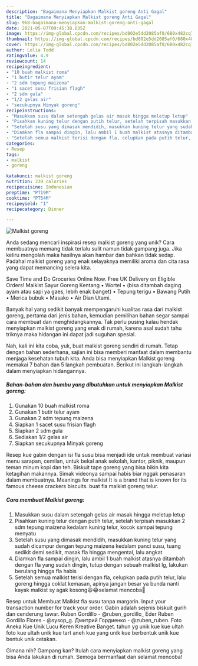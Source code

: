 ```yaml
---
description: "Bagaimana Menyiapkan Malkist goreng Anti Gagal"
title: "Bagaimana Menyiapkan Malkist goreng Anti Gagal"
slug: 968-bagaimana-menyiapkan-malkist-goreng-anti-gagal
date: 2021-05-07T09:45:38.835Z
image: https://img-global.cpcdn.com/recipes/bd802e5dd2085af0/680x482cq70/malkist-goreng-foto-resep-utama.jpg
thumbnail: https://img-global.cpcdn.com/recipes/bd802e5dd2085af0/680x482cq70/malkist-goreng-foto-resep-utama.jpg
cover: https://img-global.cpcdn.com/recipes/bd802e5dd2085af0/680x482cq70/malkist-goreng-foto-resep-utama.jpg
author: Lelia Todd
ratingvalue: 4.9
reviewcount: 14
recipeingredient:
- "10 buah malkist roma"
- "1 butir telur ayam"
- "2 sdm tepung maizena"
- "1 sacet susu frisian flagh"
- "2 sdm gula"
- "1/2 gelas air"
- "secukupnya Minyak goreng"
recipeinstructions:
- "Masukkan susu dalam setengah gelas air masak hingga meletup letup"
- "Pisahkan kuning telur dengan putih telur, setelah terpisah masukkan 2 sdm tepung maizena kedalam kuning telur, kocok sampai tepung menyatu"
- "Setelah susu yang dimasak mendidih, masukkan kuning telur yang sudah dicampur dengan tepung maizena kedalam panci susu, tuang sedikit demi sedikit, masak fla hingga mengental, lalu angkat"
- "Diamkan fla sampai dingin, lalu ambil 1 buah malkist atasnya ditambah dengan fla yang sudah dingin, tutup dengan sebuah malkist lg, lakukan berulang hingga fla habis"
- "Setelah semua malkist terisi dengan fla, celupkan pada putih telur, lalu goreng hingga coklat kemasan, apinya jangan besar ya bunda nanti kayak malkist sy agak kosong😃😂selamat mencoba🤗"
categories:
- Resep
tags:
- malkist
- goreng

katakunci: malkist goreng 
nutrition: 239 calories
recipecuisine: Indonesian
preptime: "PT19M"
cooktime: "PT54M"
recipeyield: "1"
recipecategory: Dinner

---
```



![Malkist goreng](https://img-global.cpcdn.com/recipes/bd802e5dd2085af0/680x482cq70/malkist-goreng-foto-resep-utama.jpg)

Anda sedang mencari inspirasi resep malkist goreng yang unik? Cara membuatnya memang tidak terlalu sulit namun tidak gampang juga. Jika keliru mengolah maka hasilnya akan hambar dan bahkan tidak sedap. Padahal malkist goreng yang enak selayaknya memiliki aroma dan cita rasa yang dapat memancing selera kita.

Save Time and Do Groceries Online Now. Free UK Delivery on Eligible Orders! Malkist Sayur Goreng Kentang • Wortel • (bisa ditambah daging ayam atau sapi ya gaes, lebih enak banget) • Tepung terigu • Bawang Putih • Merica bubuk • Masako • Air Dian Utami.

Banyak hal yang sedikit banyak mempengaruhi kualitas rasa dari malkist goreng, pertama dari jenis bahan, kemudian pemilihan bahan segar sampai cara membuat dan menghidangkannya. Tak perlu pusing kalau hendak menyiapkan malkist goreng yang enak di rumah, karena asal sudah tahu triknya maka hidangan ini dapat jadi suguhan spesial.


Nah, kali ini kita coba, yuk, buat malkist goreng sendiri di rumah. Tetap dengan bahan sederhana, sajian ini bisa memberi manfaat dalam membantu menjaga kesehatan tubuh kita. Anda bisa menyiapkan Malkist goreng memakai 7 bahan dan 5 langkah pembuatan. Berikut ini langkah-langkah dalam menyiapkan hidangannya.

<!--inarticleads1-->

##### Bahan-bahan dan bumbu yang dibutuhkan untuk menyiapkan Malkist goreng:

1. Gunakan 10 buah malkist roma
1. Gunakan 1 butir telur ayam
1. Gunakan 2 sdm tepung maizena
1. Siapkan 1 sacet susu frisian flagh
1. Siapkan 2 sdm gula
1. Sediakan 1/2 gelas air
1. Siapkan secukupnya Minyak goreng


Resep kue gabin dengan isi fla susu bisa menjadi ide untuk membuat variasi menu sarapan, cemilan, untuk bekal anak sekolah, kantor, piknik, maupun teman minum kopi dan teh. Biskuit tape goreng yang bisa bikin kita ketagihan makannya. Simak videonya sampai habis biar nggak penasaran dalam membuatnya. Meanings for malkist It is a brand that is known for its famous cheese crackers biscuits. buat fla malkist goreng telur. 

<!--inarticleads2-->

##### Cara membuat Malkist goreng:

1. Masukkan susu dalam setengah gelas air masak hingga meletup letup
1. Pisahkan kuning telur dengan putih telur, setelah terpisah masukkan 2 sdm tepung maizena kedalam kuning telur, kocok sampai tepung menyatu
1. Setelah susu yang dimasak mendidih, masukkan kuning telur yang sudah dicampur dengan tepung maizena kedalam panci susu, tuang sedikit demi sedikit, masak fla hingga mengental, lalu angkat
1. Diamkan fla sampai dingin, lalu ambil 1 buah malkist atasnya ditambah dengan fla yang sudah dingin, tutup dengan sebuah malkist lg, lakukan berulang hingga fla habis
1. Setelah semua malkist terisi dengan fla, celupkan pada putih telur, lalu goreng hingga coklat kemasan, apinya jangan besar ya bunda nanti kayak malkist sy agak kosong😃😂selamat mencoba🤗


Resep untuk Membuat Malkist fla susu tanpa margarin. Input your transaction number for track your order. Gabin adalah sejenis biskuit gurih dan cenderung tawar. Ruben Gordillo - @ruben_gordillo_ Eder Ruben Gordillo Flores - @sysop_g. Дмитрий Гордиенко - @zuben_ruben. Foto Aneka Kue Unik Lucu Keren Kreative Banget. tahun yg unik kue kue ultah foto kue ultah unik kue tart aneh kue yang unik kue berbentuk unik kue bentuk unik cetakan. 

Gimana nih? Gampang kan? Itulah cara menyiapkan malkist goreng yang bisa Anda lakukan di rumah. Semoga bermanfaat dan selamat mencoba!

